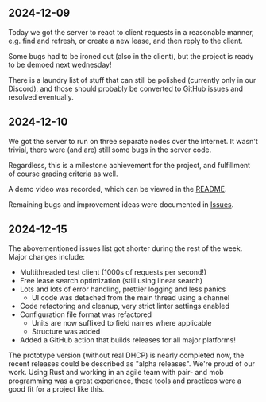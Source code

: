 ## 2024-12-09

Today we got the server to react to client requests in a reasonable manner,
e.g. find and refresh, or create a new lease, and then reply to the client.

Some bugs had to be ironed out (also in the client), but the project is ready
to be demoed next wednesday!

There is a laundry list of stuff that can still be polished (currently only in
our Discord), and those should probably be converted to GitHub issues and
resolved eventually.

## 2024-12-10

We got the server to run on three separate nodes over the Internet.
It wasn't trivial, there were (and are) still some bugs in the server code.

Regardless, this is a milestone achievement for the project, and fulfillment of
course grading criteria as well.

A demo video was recorded, which can be viewed in the [README](../README.md).

Remaining bugs and improvement ideas were documented in [Issues](https://github.com/hy-ds-group-11/dhcpcluster/issues).

## 2024-12-15

The abovementioned issues list got shorter during the rest of the week.
Major changes include:
- Multithreaded test client (1000s of requests per second!)
- Free lease search optimization (still using linear search)
- Lots and lots of error handling, prettier logging and less panics
  - UI code was detached from the main thread using a channel
- Code refactoring and cleanup, very strict linter settings enabled
- Configuration file format was refactored
  - Units are now suffixed to field names where applicable
  - Structure was added
- Added a GitHub action that builds releases for all major platforms!

The prototype version (without real DHCP) is nearly completed now, the recent
releases could be described as "alpha releases". We're proud of our work.
Using Rust and working in an agile team with pair- and mob programming was a great experience,
these tools and practices were a good fit for a project like this.

